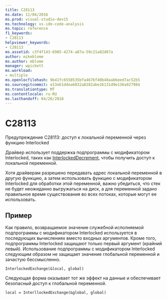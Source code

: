 ```yaml
---
title: C28113
ms.date: 11/04/2016
ms.prod: visual-studio-dev15
ms.technology: vs-ide-code-analysis
ms.topic: reference
f1_keywords:
- C28113
helpviewer_keywords:
- C28113
ms.assetid: c3f4f143-6985-4274-a87a-59c21a82d67a
author: mikeblome
ms.author: mblome
manager: wpickett
ms.workload:
- multiple
ms.openlocfilehash: 9b41fc6550535bfa4676f40b48aab6eed7ac52b5
ms.sourcegitcommit: e13e61ddea6032a8282abe16131d9e136a927984
ms.translationtype: MT
ms.contentlocale: ru-RU
ms.lasthandoff: 04/26/2018
---
```

# <a name="c28113"></a>C28113
Предупреждение C28113: доступ к локальной переменной через функцию Interlocked

 Драйвер использует поддержка подпрограммы с модификатором Interlocked, таких как [InterlockedDecrement](http://msdn.microsoft.com/library/windows/hardware/ff547871.aspx), чтобы получить доступ к локальной переменной.

 Хотя драйверам разрешено передавать адрес локальной переменной в другую функцию, а затем использовать функцию с модификатором Interlocked для обработки этой переменной, важно убедиться, что стек не будет неожиданно выгружаться на диск, а для переменной задано правильное время существования во всех потоках, которые могут ее использовать.

## <a name="example"></a>Пример
 Как правило, возвращаемое значение служебной исполняемой подпрограммы с модификатором Interlocked используется в последующих вычислениях вместо входных аргументов. Кроме того, подпрограммы Interlocked защищают только первый аргумент (крайний левый). Использование подпрограммы с модификатором Interlocked следующим образом не защищает значение глобальной переменной и зачастую бессмысленно.

```
InterlockedExchange(&local, global)
```

 Следующая форма оказывает тот же эффект на данные и обеспечивает безопасный доступ к глобальной переменной.

```
local = InterllockedExchange(&global, global)

```